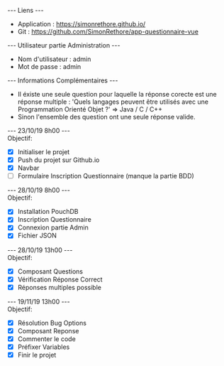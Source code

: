 --- Liens --- 
- Application : https://simonrethore.github.io/
- Git : https://github.com/SimonRethore/app-questionnaire-vue

--- Utilisateur partie Administration --- 
- Nom d'utilisateur : admin
- Mot de passe : admin

--- Informations Complémentaires ---
- Il éxiste une seule question pour laquelle la réponse corecte est une réponse multiple :
'Quels langages peuvent être utilisés avec une Programmation Orienté Objet ?'
    => Java / C / C++
- Sinon l'ensemble des question ont une seule réponse valide.

--- 23/10/19 8h00 ---  
Objectif:  
- [X] Initialiser le projet  
- [X] Push du projet sur Github.io  
- [X] Navbar  
- [ ] Formulaire Inscription Questionnaire (manque la partie BDD)  

--- 28/10/19 8h00 ---  
Objectif:  
- [X] Installation PouchDB  
- [X] Inscription Questionnaire  
- [X] Connexion partie Admin  
- [X] Fichier JSON  

--- 28/10/19 13h00 ---  
Objectif:  
- [X] Composant Questions
- [X] Vérification Réponse Correct
- [X] Réponses multiples possible  

--- 19/11/19 13h00 ---  
Objectif:  
- [X] Résolution Bug Options
- [X] Composant Reponse
- [X] Commenter le code
- [X] Préfixer Variables
- [X] Finir le projet
